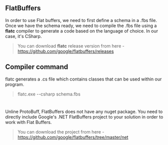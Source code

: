 ## FlatBuffers
In order to use Flat buffers, we need to first define a schema in a .fbs file.
Once we have the schema ready, we need to compile the .fbs file using a **flatc** compiler to generate a code based on the language of choice. In our case, it's CSharp.
> You can download **flatc** release version from here - https://github.com/google/flatbuffers/releases

## Compiler command
flatc generates a .cs file which contains classes that can be used within our program.

>flatc.exe --csharp schema.fbs
#

Unline ProtoBuff, FlatBuffers does not have any nuget package. You need to directly include Google's .NET FlatBuffers project to your solution in order to work with Flat Buffers.

>You can download the project from here - https://github.com/google/flatbuffers/tree/master/net
